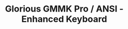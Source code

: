 ---
layout: layouts/keymapdb_entry.njk
OS: ['MacOS']
keymapAuthor: stickandgum
firmware: QMK
hasHomeRowMods: False
hasLetterOnThumb: False
keymapImage: https://user-images.githubusercontent.com/22257588/130371838-875ba65b-88ea-4f81-a44a-bb24194c4989.png
imageDate: idk
keyCount: 83
keyboard: GMMK Pro (ANSI)
baseLayouts: ["QWERTY"]
languages: ['English']
layerCount: 2
title: "Glorious GMMK Pro / ANSI - Enhanced Keyboard"
isSplit: False
stagger: row
summary: 
keymapUrl: https://github.com/stickandgum/qmk_firmware/tree/master/keyboards/gmmk/pro/ansi/keymaps/stickandgum
writeup: https://github.com/stickandgum/qmk_firmware/tree/master/keyboards/gmmk/pro/ansi/keymaps/stickandgum/readme.md
---